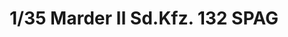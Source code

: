 ---
layout: product
title: "1/35 Marder II Sd.Kfz. 132 SPAG"
price: "2600" 
desc: "Maketa"
img_path: "/assets/img/ARK35031.jpg"
brand: "Ark Models"
available: false
special_offer: false
new: false
soon: false
cat: "010000"
subcat: "015000"
subsubcat: "0N/A"
sifra: "ARK35031"
popular: false
---
